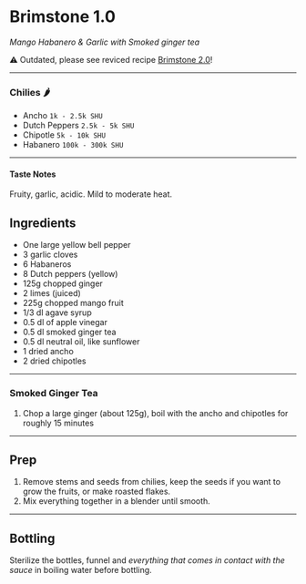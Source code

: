 # Brimstone 1.0
_Mango Habanero & Garlic with Smoked ginger tea_

:warning: Outdated, please see reviced recipe [Brimstone 2.0](Brimstone%202.0.md)!

---

### Chilies :hot_pepper:
* Ancho `1k - 2.5k SHU`
* Dutch Peppers `2.5k - 5k SHU`
* Chipotle `5k - 10k SHU`
* Habanero `100k - 300k SHU`

---

#### Taste Notes
Fruity, garlic, acidic. Mild to moderate heat.

## Ingredients
* One large yellow bell pepper
* 3 garlic cloves
* 6 Habaneros
* 8 Dutch peppers (yellow)
* 125g chopped ginger
* 2 limes (juiced)
* 225g chopped mango fruit
* 1/3 dl agave syrup
* 0.5 dl of apple vinegar
* 0.5 dl smoked ginger tea
* 0.5 dl neutral oil, like sunflower
* 1 dried ancho
* 2 dried chipotles

---

### Smoked Ginger Tea

1. Chop a large ginger (about 125g), boil with the ancho and chipotles for roughly 15 minutes

---

## Prep
1. Remove stems and seeds from chilies, keep the seeds if you want to grow the fruits, or make roasted flakes.
2. Mix everything together in a blender until smooth.

---

## Bottling
Sterilize the bottles, funnel and _everything that comes in contact with the sauce_ in boiling water before bottling.
